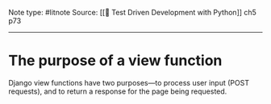 Note type: #litnote
Source: [[📖 Test Driven Development with Python]] ch5 p73

---
# The purpose of a view function
Django view functions have two purposes—to process user input (POST requests), and to return a response for the page being requested.